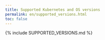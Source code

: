 ```yaml
---
title: Supported Kubernetes and OS versions
permalink: en/supported_versions.html
toc: false
---
```


{% include SUPPORTED_VERSIONS.md %}
